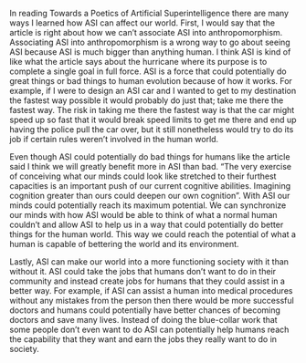 In reading Towards a Poetics of Artificial Superintelligence there are many ways I learned how ASI can affect our world. First, I would say that the article is right about how we can’t associate ASI into anthropomorphism. Associating ASI into anthropomorphism is a wrong way to go about seeing ASI because ASI is much bigger than anything human. I think ASI is kind of like what the article says about the hurricane where its purpose is to complete a single goal in full force. ASI is a force that could potentially do great things or bad things to human evolution because of how it works. For example, if I were to design an ASI car and I wanted to get to my destination the fastest way possible it would probably do just that; take me there the fastest way. The risk in taking me there the fastest way is that the car might speed up so fast that it would break speed limits to get me there and end up having the police pull the car over, but it still nonetheless would try to do its job if certain rules weren’t involved in the human world. 

Even though ASI could potentially do bad things for humans like the article said I think we will greatly benefit more in ASI than bad.  “The very exercise of conceiving what our minds could look like stretched to their furthest capacities is an important push of our current cognitive abilities. Imagining cognition greater than ours could deepen our own cognition”. With ASI our minds could potentially reach its maximum potential. We can synchronize our minds with how ASI would be able to think of what a normal human couldn’t and allow ASI to help us in a way that could potentially do better things for the human world. This way we could reach the potential of what a human is capable of bettering the world and its environment.

Lastly, ASI can make our world into a more functioning society with it than without it. ASI could take the jobs that humans don’t want to do in their community and instead create jobs for humans that they could assist in a better way. For example, if ASI can assist a human into medical procedures without any mistakes from the person then there would be more successful doctors and humans could potentially have better chances of becoming doctors and save many lives. Instead of doing the blue-collar work that some people don’t even want to do ASI can potentially help humans reach the capability that they want and earn the jobs they really want to do in society. 
